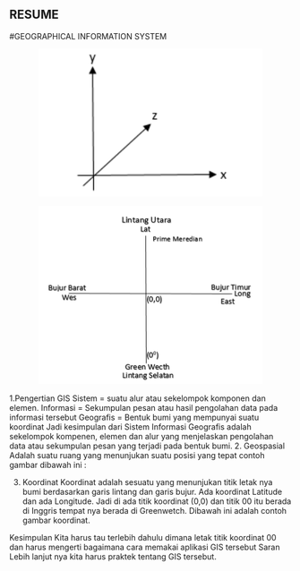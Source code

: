 ## RESUME

#GEOGRAPHICAL INFORMATION SYSTEM

<p align="center">
  <img src="../../img/Untitled.png" width="400px">
</p>

<p align="center">
  <img src="../../img/Untitled1.png" width="400px">
</p>

1.Pengertian GIS
Sistem = suatu alur atau sekelompok komponen dan elemen.
Informasi = Sekumpulan pesan atau hasil pengolahan data pada informasi tersebut
Geografis = Bentuk bumi yang mempunyai suatu koordinat
Jadi kesimpulan dari Sistem Informasi Geografis adalah sekelompok kompenen, elemen dan alur yang menjelaskan pengolahan data atau sekumpulan pesan yang terjadi pada bentuk bumi.
2. Geospasial
Adalah suatu ruang yang menunjukan suatu posisi yang tepat
contoh gambar dibawah ini :
 
3. Koordinat
Koordinat adalah sesuatu yang menunjukan titik letak nya bumi berdasarkan garis lintang  dan garis bujur. Ada koordinat Latitude dan ada Longitude.
Jadi di ada titik koordinat (0,0) dan titik 00 itu berada di Inggris tempat nya berada di Greenwetch. Dibawah ini adalah contoh gambar koordinat.
  

Kesimpulan 
Kita harus tau terlebih dahulu dimana letak titik koordinat 00 dan harus mengerti bagaimana cara memakai aplikasi GIS tersebut
Saran
Lebih lanjut nya kita harus praktek tentang GIS tersebut.
